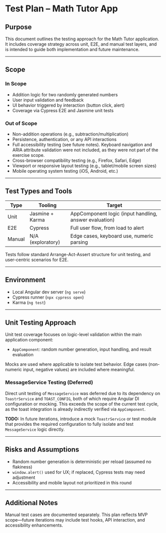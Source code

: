 # Test Plan – Math Tutor App

## Purpose

This document outlines the testing approach for the Math Tutor application. It includes coverage strategy across unit, E2E, and manual test layers, and is intended to guide both implementation and future maintenance.

---

## Scope

### In Scope

- Addition logic for two randomly generated numbers
- User input validation and feedback
- UI behavior triggered by interaction (button click, alert)
- Coverage via Cypress E2E and Jasmine unit tests

### Out of Scope

- Non-addition operations (e.g., subtraction/multiplication)
- Persistence, authentication, or any API interactions
- Full accessibility testing (see future notes). Keyboard navigation and ARIA attribute validation were not included, as they were not part of the exercise scope.
- Cross-browser compatibility testing (e.g., Firefox, Safari, Edge)
- Viewport or responsive layout testing (e.g., tablet/mobile screen sizes)
- Mobile operating system testing (iOS, Android, etc.)

---

## Test Types and Tools

| Type   | Tooling           | Target                                                |
| ------ | ----------------- | ----------------------------------------------------- |
| Unit   | Jasmine + Karma   | AppComponent logic (input handling, answer evaluation) |
| E2E    | Cypress           | Full user flow, from load to alert                    |
| Manual | N/A (exploratory) | Edge cases, keyboard use, numeric parsing             |

Tests follow standard Arrange-Act-Assert structure for unit testing, and user-centric scenarios for E2E.

---

## Environment

- Local Angular dev server (`ng serve`)
- Cypress runner (`npx cypress open`)
- Karma (`ng test`)

---

## Unit Testing Approach

Unit test coverage focuses on logic-level validation within the main application component:

- `AppComponent`: random number generation, input handling, and result evaluation

Mocks are used where applicable to isolate test behavior. Edge cases (non-numeric input, negative values) are included where meaningful.

### MessageService Testing (Deferred)

Direct unit testing of `MessageService` was deferred due to its dependency on `ToastrService` and `TOAST_CONFIG`, both of which require Angular DI configuration or mocking. This exceeds the scope of the current test cycle, as the toast integration is already indirectly verified via `AppComponent`.

**TODO:** In future iterations, introduce a mock `ToastrService` or test module that provides the required configuration to fully isolate and test `MessageService` logic directly.

---

## Risks and Assumptions

- Random number generation is deterministic per reload (assumed no flakiness)
- `window.alert()` used for UX; if replaced, Cypress tests may need adjustment
- Accessibility and mobile layout not prioritized in this round

---

## Additional Notes

Manual test cases are documented separately. This plan reflects MVP scope—future iterations may include test hooks, API interaction, and accessibility enhancements.
